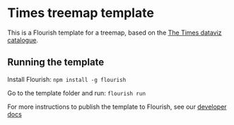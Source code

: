 # Times treemap template

This is a Flourish template for a treemap, based on the [The Times dataviz catalogue](https://times.github.io/dataviz-catalogue/treemap/).

## Running the template

Install Flourish:
`npm install -g flourish`

Go to the template folder and run:
`flourish run`

For more instructions to publish the template to Flourish, see our [developer docs](https://flourish.studio/developers/quickstart/publish-to-flourish/)